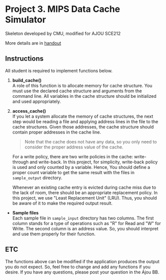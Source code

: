 # Project 3. MIPS Data Cache Simulator
Skeleton developed by CMU, modified for AJOU SCE212

More details are in [handout](./handout/Project_3.pdf)

## Instructions
All student is required to implement functions below. 
1. __build_cache()__  
    A role of this function is to allocate memory for cache structure.
    You must use the declared cache structure and arguments from the command line.
    All variables in the cache structure should be initialized and used appropriately.

2. __access_cache()__  
    If you let a system allocate the memory of cache structures,
    the next step would be reading a file and applying address lines in the file to
    the cache structures. Given those addresses, the cache structure should contain
    proper addresses in the cache line.

    
    >Note that the cache does not have any data, so you only need to consider
    the proper address value of the cache.

    For a write policy, there are two write policies in the cache:
    write-through and write-back. In this project, for simplicity,
    write-back policy is used and only counted by a variable. Hence,
    You should define a proper count variable to get the same result with the files in `sample_output` directory.

    Whenever an existing cache entry is evicted during cache miss due to the lack of room,
    there should be an appropriate replacement policy.
    In this project, we use "Least Replacement Unit" (LRU). Thus, you should be
    aware of it to make the required output result.
    
* __Sample files__  
Each sample file in `sample_input` directory has two columns. The first column stands for
a type of operations such as "R" for Read and "W" for Write. The second column is an address value.
So, you should interpret and use them properly for their function.

## ETC
The functions above can be modified if the application produces the output you do not expect.
So, feel free to change and add any functions if you desire. If you have any questions,
please post your question in the Ajou BB.
